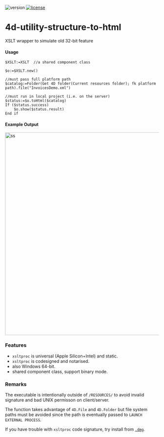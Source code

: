 ![version](https://img.shields.io/badge/version-19%2B-5682DF)
[![license](https://img.shields.io/github/license/miyako/4d-class-build-application
)](LICENSE)

# 4d-utility-structure-to-html
XSLT wrapper to simulate old 32-bit feature

#### Usage

```4d
$XSLT:=XSLT  //a shared component class

$o:=$XSLT.new()

//must pass full platform path
$catalog:=Folder(Get 4D folder(Current resources folder); fk platform path).file("InvoicesDemo.xml")

//must run in local project (i.e. on the server)
$status:=$o.toHtml($catalog)
If ($status.success)
	$o.show($status.result)
End if 
```

#### Example Output 

<img width="664" alt="ss" src="https://user-images.githubusercontent.com/1725068/148091556-ab0f73d9-b51f-4f7f-ac87-2bce25f994f0.png">

### Features

* `xsltproc` is universal (Apple Silicon+Intel) and static.
* `xsltproc` is codesigned and notarised.
* also Windows 64-bit.
* shared component class, support binary mode.

### Remarks

The executable is intentionally outside of `/RESOURCES/` to avoid invalid signature and bad UNIX permisson on client/server.

The function takes advantage of `4D.File` and `4D.Folder` but file system paths must be avoided since the path is eventually passed to `LAUNCH EXTERNAL PROCESS`.

If you have trouble with `xsltproc` code signature, try install from [`.dmg`](https://github.com/miyako/4d-utility-structure-to-html/blob/main/HOST.4dbase/Components/structure-to-html.4dbase/xsltproc.dmg).
